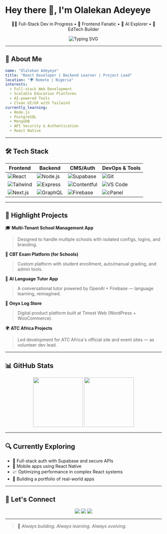 
# Hey there 👋, I'm Olalekan Adeyeye
<p align="center">
  🧑‍💻 Full-Stack Dev in Progress • 🎨 Frontend Fanatic • 🧠 AI Explorer • 🏫 EdTech Builder
</p>

<div align="center">
  <img src="https://readme-typing-svg.herokuapp.com?font=Fira+Code&size=22&pause=1000&center=true&vCenter=true&width=435&lines=Frontend+Craftsman+%F0%9F%A7%A9;Backend+Apprentice+%F0%9F%A7%9C%E2%80%8D%E2%99%82%EF%B8%8F;Open+to+collaborations+%F0%9F%91%AB;Always+Learning+%E2%9C%A8" alt="Typing SVG" />
</div>

---

## 🚀 About Me

```yaml
name: "Olalekan Adeyeye"
title: "React Developer | Backend Learner | Project Lead"
location: "🌍 Remote | Nigeria"
interests:
  - Full-stack Web Development
  - Scalable Education Platforms
  - AI-powered Tools
  - Clean UI/UX with Tailwind
currently_learning:
  - Node.js
  - PostgreSQL
  - MongoDB
  - API Security & Authentication
  - React Native
```

---

## 🛠️ Tech Stack

<div align="center">

| Frontend | Backend | CMS/Auth | DevOps & Tools |
| ------- | ------- | -------- | -------------- |
| ![React](https://img.shields.io/badge/-React-61DAFB?logo=react&logoColor=white&style=for-the-badge) | ![Node.js](https://img.shields.io/badge/-Node.js-339933?logo=node.js&logoColor=white&style=for-the-badge) | ![Supabase](https://img.shields.io/badge/-Supabase-3FCF8E?logo=supabase&logoColor=white&style=for-the-badge) | ![Git](https://img.shields.io/badge/-Git-F05032?logo=git&logoColor=white&style=for-the-badge) |
| ![Tailwind](https://img.shields.io/badge/-Tailwind-38B2AC?logo=tailwind-css&logoColor=white&style=for-the-badge) | ![Express](https://img.shields.io/badge/-Express-black?logo=express&logoColor=white&style=for-the-badge) | ![Contentful](https://img.shields.io/badge/-Contentful-2478CC?logo=contentful&logoColor=white&style=for-the-badge) | ![VS Code](https://img.shields.io/badge/-VSCode-007ACC?logo=visual-studio-code&logoColor=white&style=for-the-badge) |
| ![Next.js](https://img.shields.io/badge/-Next.js-000000?logo=next.js&logoColor=white&style=for-the-badge) | ![GraphQL](https://img.shields.io/badge/-GraphQL-E10098?logo=graphql&logoColor=white&style=for-the-badge) | ![Firebase](https://img.shields.io/badge/-Firebase-FFCA28?logo=firebase&logoColor=white&style=for-the-badge) | ![cPanel](https://img.shields.io/badge/-cPanel-FF6C2C?logo=cpanel&logoColor=white&style=for-the-badge) |

</div>

---

## 📌 Highlight Projects

🎓 **Multi-Tenant School Management App**  
> Designed to handle multiple schools with isolated configs, logins, and branding.

🧪 **CBT Exam Platform (for Schools)**  
> Custom platform with student enrollment, auto/manual grading, and admin tools.

🧠 **AI Language Tutor App**  
> A conversational tutor powered by OpenAI + Firebase — language learning, reimagined.

🛒 **Onyx Log Store**  
> Digital product platform built at Timest Web (WordPress + WooCommerce).

🌍 **ATC Africa Projects**  
> Led development for ATC Africa's official site and event sites — as volunteer dev lead.

---

## 📊 GitHub Stats

<p align="center">
  <img src="https://github-readme-stats.vercel.app/api?username=olalekan-adeyeye&show_icons=true&theme=tokyonight&hide_border=true" height="160"/>
  <img src="https://github-readme-stats.vercel.app/api/top-langs/?username=olalekan-adeyeye&layout=compact&theme=tokyonight&hide_border=true" height="160"/>
</p>

---

## 🔍 Currently Exploring

- 🔐 Full-stack auth with Supabase and secure APIs
- 🔁 Mobile apps using React Native
- 📈 Optimizing performance in complex React systems
- 💼 Building a portfolio of real-world apps

---

## 🧩 Let's Connect

<p align="center">
  <a href="mailto:adeyeye.lekan01@gmail.com"><img src="https://img.shields.io/badge/-Email-D14836?style=flat&logo=gmail&logoColor=white"/></a>
  <a href="https://linkedin.com/in/olalekan-adeyeye"><img src="https://img.shields.io/badge/-LinkedIn-0077B5?style=flat&logo=linkedin&logoColor=white"/></a>
  <a href="https://your-portfolio-link.com"><img src="https://img.shields.io/badge/-Portfolio-12100E?style=flat&logo=github&logoColor=white"/></a>
</p>

---

> 🚧 *Always building. Always learning. Always evolving.*
